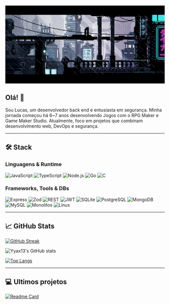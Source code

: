 ![Banner](https://raw.githubusercontent.com/Yyax13/Yyax13/refs/heads/main/banner.gif)

## Olá! 👋

Sou Lucas, um desenvolvedor back end e entusiasta em segurança. Minha jornada começou há 6~7 anos desenvolvendo Jogos com o RPG Maker e Game Maker Studio. Atualmente, foco em projetos que combinam desenvolvimento web, DevOps e segurança.

---

## 🛠️ Stack

### Linguagens & Runtime
![JavaScript](https://img.shields.io/badge/javascript-F7DF1E?style=for-the-badge&logo=javascript&logoColor=black)
![TypeScript](https://img.shields.io/badge/typescript-007ACC?style=for-the-badge&logo=typescript&logoColor=white)
![Node.js](https://img.shields.io/badge/node.js-339933?style=for-the-badge&logo=nodedotjs&logoColor=white)
![Go](https://img.shields.io/badge/go-00ADD8?style=for-the-badge&logo=go&logoColor=white)
![C](https://img.shields.io/badge/C-00599C?style=for-the-badge&logo=c&logoColor=white)

### Frameworks, Tools & DBs
![Express](https://img.shields.io/badge/express-000000?style=for-the-badge&logo=express&logoColor=white)
![Zod](https://img.shields.io/badge/zod-3E4E88?style=for-the-badge&logo=zod&logoColor=white)
![REST](https://img.shields.io/badge/REST-FF6F61?style=for-the-badge&logo=rest&logoColor=white)
![JWT](https://img.shields.io/badge/jwt-000000?style=for-the-badge&logo=jsonwebtokens&logoColor=white)
![SQLite](https://img.shields.io/badge/sqlite-003B57?style=for-the-badge&logo=sqlite&logoColor=white)
![PostgreSQL](https://img.shields.io/badge/postgresql-336791?style=for-the-badge&logo=postgresql&logoColor=white)
![MongoDB](https://img.shields.io/badge/mongodb-47A248?style=for-the-badge&logo=mongodb&logoColor=white)
![MySQL](https://img.shields.io/badge/mysql-4479A1?style=for-the-badge&logo=mysql&logoColor=white)
![Monolitos](https://img.shields.io/badge/Monolitos-6A5ACD?style=for-the-badge&logo=monolith&logoColor=white)
![Linux](https://img.shields.io/badge/Linux-000000?style=for-the-badge&logo=linux&logoColor=white)

---

## 📈 GitHub Stats

[![GitHub Streak](https://streak-stats.demolab.com?user=Yyax13&theme=tokyonight)](https://git.io/streak-stats)

![Yyax13's GitHub stats](https://github-readme-stats.vercel.app/api?username=Yyax13&show_icons=true&theme=tokyonight)

[![Top Langs](https://github-readme-stats.vercel.app/api/top-langs/?username=Yyax13&layout=compact&count_weight=0&exclude_repo=nvim,Pentest,ricebyhowo,agrinho25,hoWoS,Yollor&hide=html,css,php,Makefile,shell,Powershell&theme=tokyonight)](https://github.com/anuraghazra/github-readme-stats)

---

## 💻 Ultimos projetos

[![Readme Card](https://github-readme-stats.vercel.app/api/pin/?username=Yyax13&repo=TheDarkMark?show_owner=true&theme=tokyonight)](https://github.com/anuraghazra/github-readme-stats)
